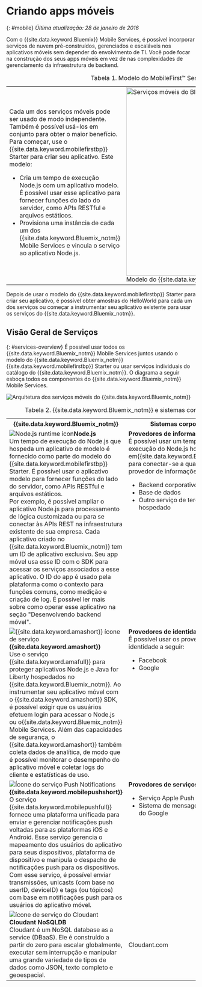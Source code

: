 # Criando apps móveis
{: #mobile}
*Última atualização: 28 de janeiro de 2016* 

Com o {{site.data.keyword.Bluemix}} Mobile Services, é possível incorporar serviços de nuvem pré-construídos, gerenciados e escaláveis nos aplicativos móveis sem depender do envolvimento de TI. Você pode focar na
construção dos seus apps móveis em vez de nas complexidades de gerenciamento da
infraestrutura de backend.

<table><caption>Tabela 1. Modelo do MobileFirst&trade; Services Starter</caption>
<tr>
	<td>Cada um dos serviços móveis pode ser usado de modo independente. Também é possível usá-los em conjunto para obter o maior benefício. Para começar, use o {{site.data.keyword.mobilefirstbp}} Starter para criar seu aplicativo. Este modelo:
		<ul>
			<li>Cria um tempo de execução Node.js com um aplicativo modelo. É possível usar esse aplicativo para fornecer funções do lado do servidor, como APIs RESTful e arquivos estáticos. <!-- You can read more about operating this application in the Developing Mobile Backend section.--> </li>
			<li>
Provisiona uma instância de cada um dos {{site.data.keyword.Bluemix_notm}} Mobile Services e vincula o serviço ao aplicativo Node.js. </li>
		</ul>
	</td>
	<td> <img src="images/mf_boiler_icon.png" alt="Serviços móveis do Bluemix" width="500"> Modelo do {{site.data.keyword.mobilefirstbp}} Starter </td>
</tr>
</table>

Depois de usar o modelo do {{site.data.keyword.mobilefirstbp}} Starter para criar seu aplicativo, é possível obter amostras do HelloWorld para cada um dos serviços ou começar a instrumentar seu aplicativo existente para usar os serviços do {{site.data.keyword.Bluemix_notm}}.


## Visão Geral de Serviços
{: #services-overview}
É possível usar todos os {{site.data.keyword.Bluemix_notm}} Mobile Services juntos usando o modelo do {{site.data.keyword.Bluemix_notm}} {{site.data.keyword.mobilefirstbp}} Starter ou usar serviços individuais do catálogo do {{site.data.keyword.Bluemix_notm}}. O diagrama a seguir esboça todos os componentes do {{site.data.keyword.Bluemix_notm}} Mobile Services.

![Arquitetura dos serviços móveis do {{site.data.keyword.Bluemix_notm}}](images/bms_architecture.jpg)

<table>
<caption>Tabela 2. {{site.data.keyword.Bluemix_notm}} e sistemas corporativos</caption>
<th>{{site.data.keyword.Bluemix_notm}}</th>
<th>Sistemas corporativos</th>
<tr>
<td> <img src="images/i_js_64.png" alt="Node.js runtime icon"><b>Node.js</b> <br/> Um tempo de execução do Node.js que hospeda um aplicativo de modelo é fornecido como parte do modelo do {{site.data.keyword.mobilefirstbp}} Starter. É possível usar o aplicativo modelo para fornecer funções do lado do servidor, como APIs RESTful e arquivos estáticos. <br/>Por exemplo, é possível ampliar o aplicativo Node.js para processamento de lógica customizada ou para se conectar às APIs REST na infraestrutura existente de sua empresa. Cada aplicativo criado no {{site.data.keyword.Bluemix_notm}} tem um ID de aplicativo exclusivo. Seu app móvel usa esse ID com o SDK para acessar os serviços associados a esse aplicativo. O ID do app é usado pela plataforma como o contexto para funções comuns, como medição e criação de log.
É possível ler mais sobre como operar esse aplicativo na seção "Desenvolvendo backend móvel".</td>
<td valign="top"><b>Provedores de informações</b> <br/>É possível usar um tempo de execução do Node.js hospedado em{{site.data.keyword.Bluemix_notm}} para conectar-se a qualquer tipo de provedor de informações:
<ul>
	<li>Backend corporativo</li>
	<li>Base de dados </li>
	<li>Outro serviço de terceiro hospedado</li>
</ul>
</td>
</tr>
<tr>
<td><img src="images/catalog_icons-05.png" alt="{{site.data.keyword.amashort}} ícone de serviço"> <b>{{site.data.keyword.amashort}}</b><br/>Use o serviço {{site.data.keyword.amafull}} para proteger aplicativos Node.js e Java for Liberty hospedados no {{site.data.keyword.Bluemix_notm}}. Ao instrumentar seu aplicativo móvel com o {{site.data.keyword.amashort}} SDK, é possível exigir que os usuários efetuem login para acessar o Node.js ou o{{site.data.keyword.Bluemix_notm}} Mobile Services. Além das capacidades de segurança, o {{site.data.keyword.amashort}} também coleta dados de analítica, de modo que é possível monitorar o desempenho do aplicativo móvel e coletar logs do cliente e estatísticas de uso. </td>
<td valign="top"><b>Provedores de identidade do usuário</b> <br/>É possível usar os provedores de identidade a seguir: <ul><li>Facebook</li><li>Google</li></ul></td>
</tr>
<tr>
<td><img src="images/catalog_icons-09.png" alt="Ícone do serviço Push Notifications"> <b>{{site.data.keyword.mobilepushshort}}</b><br/>O serviço {{site.data.keyword.mobilepushfull}} fornece uma plataforma unificada para enviar e gerenciar notificações push voltadas para as plataformas iOS e Android. Esse serviço gerencia o mapeamento dos usuários do aplicativo para seus dispositivos, plataforma de dispositivo e manipula o despacho de notificações push para os dispositivos. Com esse serviço, é possível enviar transmissões, unicasts (com base no userID, deviceID) e tags (ou tópicos) com base em notificações push para os usuários do aplicativo móvel.</td>
<td valign="top"><b>Provedores de serviços de push</b><ul><li>Serviço Apple Push Notifications</li><li>Sistema de mensagens em nuvem do Google</li></ul></td>
</tr>
<tr>
<td><img src="images/cloudant64.png" alt="ícone de serviço do Cloudant"><b>Cloudant NoSQLDB</b><br/> Cloudant é um NoSQL database as a service (DBaaS). Ele é construído
a partir do zero para escalar globalmente, executar sem interrupção e manipular uma grande variedade de tipos
de dados como JSON, texto completo e geoespacial. </td>
<td>Cloudant.com</td>
</tr>
</table>
